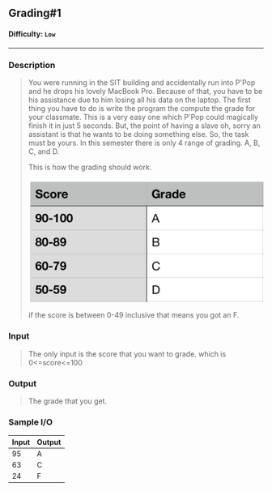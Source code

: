 ## Grading#1     

#### Difficulty: `Low`

- - -

### Description

> You were running in the SIT building and accidentally run into P'Pop and he drops his lovely MacBook Pro. Because of that, you have to be his assistance due to him losing all his data on the laptop. The first thing you have to do is write the program the compute the grade for your classmate. This is a very easy one which P'Pop could magically finish it in just 5 seconds. But, the point of having a slave oh, sorry an assistant is that he wants to be doing something else. So, the task must be yours. In this semester there is only 4 range of grading. A, B, C, and D.
>
> This is how the grading should work.
>
> ![Webp.net-resizeimage.png](https://github.com/thetkpark/boyplus-evil-problems/raw/master/23-Grading%231/Webp.net-resizeimage.png)
>
> if the score is between 0-49 inclusive that means you got an F.

### Input

> The only input is the score that you want to grade. which is 0<=score<=100 

### Output

> The grade that you get. 

### Sample I/O

| Input | Output |
| ----- | ------ |
| 95    | A      |
| 63    | C      |
| 24    | F      |

